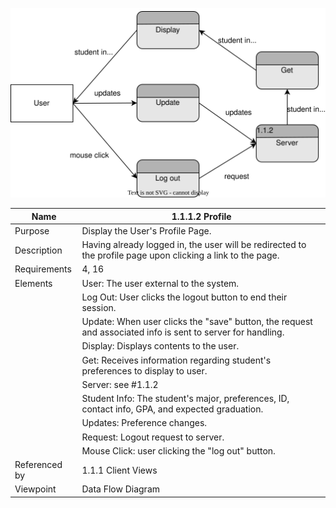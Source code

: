 ![Profile DFD](TeamThreeFiles/1.1.1.2_v4.1_ProfileDesignDiagram.drawio.svg)

| Name | 1.1.1.2 Profile |
| ------------- | ----------- |
| Purpose       | Display the User's Profile Page. |
| Description   | Having already logged in, the user will be redirected to the profile page upon clicking a link to the page. |
| Requirements  | 4, 16 |
| Elements      | User: The user external to the system. |
|               | Log Out: User clicks the logout button to end their session. | 
|               | Update: When user clicks the "save" button, the request and associated info is sent to server for handling.  |
|               | Display: Displays contents to the user.  | 
|               | Get: Receives information regarding student's preferences to display to user.  | 
|               | Server: see #1.1.2 |
|               | Student Info: The student's major, preferences, ID, contact info, GPA, and expected graduation. |
|               | Updates: Preference changes. |
|               | Request: Logout request to server. |
|               | Mouse Click: user clicking the "log out" button. | 
| Referenced by | 1.1.1 Client Views | 
| Viewpoint     | Data Flow Diagram |
